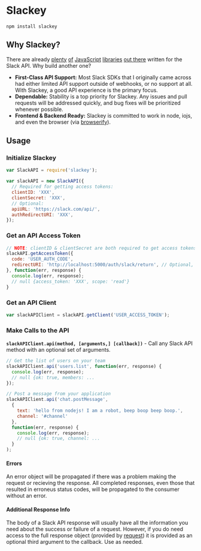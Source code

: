 Slackey
==============

```
npm install slackey
```

## Why Slackey?
There are already [plenty](https://www.npmjs.com/package/node-slack) [of](https://www.npmjs.com/package/slack-api) [JavaScript](https://www.npmjs.com/package/slack-client) [libraries](https://www.npmjs.com/package/slack-node) [out there](https://www.npmjs.com/package/slack-notify) written for the Slack API. Why build another one?

- **First-Class API Support:** Most Slack SDKs that I originally came across had either limited API support outside of webhooks, or no support at all. With Slackey, a good API experience is the primary focus.
- **Dependable:** Stability is a top priority for Slackey. Any issues and pull requests will be addressed quickly, and bug fixes will be prioritized whenever possible.
- **Frontend & Backend Ready:** Slackey is committed to work in node, iojs, and even the browser (via [browserify](http://browserify.org/)).

## Usage

### Initialize Slackey

```js
var SlackAPI = require('slackey');

var slackAPI = new SlackAPI({
  // Required for getting access tokens:
  clientID: 'XXX',
  clientSecret: 'XXX',
  // Optional:
  apiURL: 'https://slack.com/api/',
  authRedirectURI: 'XXX',
});
```

### Get an API Access Token

```js
// NOTE: clientID & clientSecret are both required to get access tokens
slackAPI.getAccessToken({
  code: 'USER_AUTH_CODE',
  redirectURI: 'http://localhost:5000/auth/slack/return', // Optional, defaults to `authRedirectURI`
}, function(err, response) {
  console.log(err, response);
  // null {access_token: 'XXX', scope: 'read'}
}
```

### Get an API Client

```js
var slackAPIClient = slackAPI.getClient('USER_ACCESS_TOKEN');
```

### Make Calls to the API

**`slackAPIClient.api(method, [arguments,] [callback])`**  - Call any Slack API method with an optional set of arguments.

```js
// Get the list of users on your team
slackAPIClient.api('users.list', function(err, response) {
  console.log(err, response);
  // null {ok: true, members: ...
});

// Post a message from your application
slackAPIClient.api('chat.postMessage',
  {
    text: 'hello from nodejs! I am a robot, beep boop beep boop.',
    channel: '#channel'
  },
  function(err, response) {
    console.log(err, response);
    // null {ok: true, channel: ...
  }
);
```

#### Errors

An error object will be propagated if there was a problem making the request or recieving the response. All completed responses, even those that resulted in erroneus status codes, will be propagated to the consumer without an error.

#### Additional Response Info

The body of a Slack API response will usually have all the information you need about the success or failure of a request. However, if you do need access to the full response object (provided by [request](https://github.com/request/request)) it is provided as an optional third argument to the callback. Use as needed.
